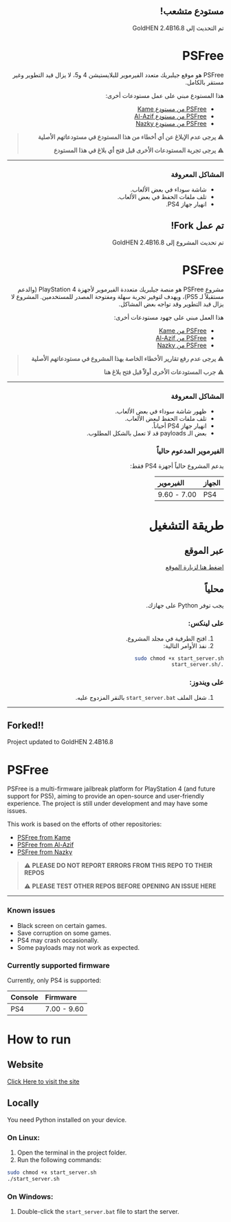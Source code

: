 <div dir="rtl">

## مستودع متشعب!
تم التحديث إلى GoldHEN 2.4B16.8


# PSFree
PSFree هو موقع جيلبريك متعدد الفيرموير للبلايستيشن 4 و5، لا يزال قيد التطوير وغير مستقر بالكامل.


هذا المستودع مبني على عمل مستودعات أخرى:
- [PSFree من مستودع Kame](https://github.com/kmeps4/PSFree)
- [PSFree من مستودع Al-Azif](https://github.com/Al-Azif/psfree-lapse)
- [PSFree من مستودع Nazky](https://github.com/Nazky/PSFree)


> ⚠️ **يرجى عدم الإبلاغ عن أي أخطاء من هذا المستودع في مستودعاتهم الأصلية**
> 
> ⚠️ **يرجى تجربة المستودعات الأخرى قبل فتح أي بلاغ في هذا المستودع**


---


### المشاكل المعروفة
- شاشة سوداء في بعض الألعاب.
- تلف ملفات الحفظ في بعض الألعاب.
- انهيار جهاز PS4.


## تم عمل Fork!
تم تحديث المشروع إلى GoldHEN 2.4B16.8

# PSFree
مشروع PSFree هو منصة جيلبريك متعددة الفيرموير لأجهزة PlayStation 4 (والدعم مستقبلاً لـ PS5)، ويهدف لتوفير تجربة سهلة ومفتوحة المصدر للمستخدمين. المشروع لا يزال قيد التطوير وقد تواجه بعض المشاكل.

هذا العمل مبني على جهود مستودعات أخرى:
- [PSFree من Kame](https://github.com/kmeps4/PSFree)
- [PSFree من Al-Azif](https://github.com/Al-Azif/psfree-lapse)
- [PSFree من Nazky](https://github.com/Nazky/PSFree)

> ⚠️ **يرجى عدم رفع تقارير الأخطاء الخاصة بهذا المشروع في مستودعاتهم الأصلية**
> 
> ⚠️ **جرب المستودعات الأخرى أولاً قبل فتح بلاغ هنا**

---

### المشاكل المعروفة

- ظهور شاشة سوداء في بعض الألعاب.
- تلف ملفات الحفظ لبعض الألعاب.
- انهيار جهاز PS4 أحياناً.
- بعض الـ payloads قد لا تعمل بالشكل المطلوب.

### الفيرموير المدعوم حالياً

يدعم المشروع حالياً أجهزة PS4 فقط:

| الجهاز | الفيرموير |
|:------ |:----------|
| PS4    | 7.00 - 9.60 |

# طريقة التشغيل

## عبر الموقع
[اضغط هنا لزيارة الموقع](https://nooorix.github.io/psfreee/)

## محلياً

يجب توفر Python على جهازك.

### على لينكس:
1. افتح الطرفية في مجلد المشروع.
2. نفذ الأوامر التالية:
```bash
sudo chmod +x start_server.sh
./start_server.sh
```

### على ويندوز:
1. شغل الملف `start_server.bat` بالنقر المزدوج عليه.

</div>

---

<div dir="ltr">

## Forked!!
Project updated to GoldHEN 2.4B16.8

# PSFree
PSFree is a multi-firmware jailbreak platform for PlayStation 4 (and future support for PS5), aiming to provide an open-source and user-friendly experience. The project is still under development and may have some issues.

This work is based on the efforts of other repositories:
- [PSFree from Kame](https://github.com/kmeps4/PSFree)
- [PSFree from Al-Azif](https://github.com/Al-Azif/psfree-lapse)
- [PSFree from Nazky](https://github.com/Nazky/PSFree)

> ⚠️ **PLEASE DO NOT REPORT ERRORS FROM THIS REPO TO THEIR REPOS**
> 
> ⚠️ **PLEASE TEST OTHER REPOS BEFORE OPENING AN ISSUE HERE**

---

### Known issues

- Black screen on certain games.
- Save corruption on some games.
- PS4 may crash occasionally.
- Some payloads may not work as expected.

### Currently supported firmware

Currently, only PS4 is supported:

| Console | Firmware |
|:------ |:----------|
| PS4    | 7.00 - 9.60 |

# How to run

## Website
[Click Here to visit the site](https://nooorix.github.io/psfreee/)

## Locally

You need Python installed on your device.

### On Linux:
1. Open the terminal in the project folder.
2. Run the following commands:
```bash
sudo chmod +x start_server.sh
./start_server.sh
```

### On Windows:
1. Double-click the `start_server.bat` file to start the server.

</div>
